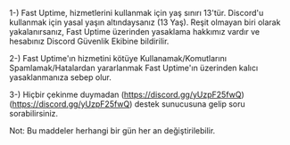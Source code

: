 1-) Fast Uptime, hizmetlerini kullanmak için yaş sınırı 13'tür. Discord'u kullanmak için yasal yaşın altındaysanız (13 Yaş). Reşit olmayan biri olarak yakalanırsanız, Fast Uptime üzerinden yasaklama hakkımız vardır ve hesabınız Discord Güvenlik Ekibine bildirilir.

2-) Fast Uptime'ın hizmetini kötüye Kullanamak/Komutlarını Spamlamak/Hatalardan yararlanmak Fast Uptime'ın üzerinden kalıcı yasaklanmanıza sebep olur.

3-) Hiçbir çekinme duymadan (https://discord.gg/yUzpF25fwQ)(https://discord.gg/yUzpF25fwQ) destek sunucusuna gelip soru sorabilirsiniz.

Not: Bu maddeler herhangi bir gün her an değiştirilebilir.
